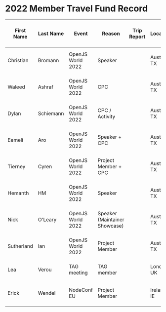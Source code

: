 # 2022 Member Travel Fund Record

First Name | Last Name | Event | Reason | Trip Report | Location | Travel Dates | Amount Requested | Pull Request date | Pull Request link | Date Expense report sent | Amount of Expense Report | Date Sent to Finance | Date approved through Bill.com | Bill.com Amount approved for reimbursement
-|-|-|-|-|-|-|-|-|-|-|-|-|-|-
Christian | Bromann | OpenJS World 2022 | Speaker || Austin, TX | 06 - 10 Jun 2022 | 1100 USD | 17 Apr 2022 | tbd |
Waleed | Ashraf | OpenJS World 2022 | CPC || Austin, TX | 06 - 11 Jun 2022 | 2287 USD | 25 Apr 2022 | tbd |
Dylan | Schiemann | OpenJS World 2022 | CPC / Activity || Austin, TX | 06 - 10 Jun 2022 | 1782 USD | 25 Apr 2022 | tbd |
Eemeli | Aro | OpenJS World 2022 | Speaker + CPC || Austin, TX | 06 - 10 Jun 2022 | 1583 USD | 26 Apr 2022 | tbd |
Tierney | Cyren | OpenJS World 2022 | Project Member + CPC || Austin, TX | 06 - 10 Jun 2022 | 1535 USD | 26 Apr 2022 | tbd |
Hemanth | HM | OpenJS World 2022 | Speaker || Austin, TX | 06 - 10 Jun 2022 | 1500 USD | 24 May 2022 | tbd |
Nick | O'Leary | OpenJS World 2022 | Speaker (Maintainer Showcase) || Austin, TX | 06 - 10 Jun 2022 | 2000 USD | 12 May 2022 | tbd |
Sutherland | Ian | OpenJS World 2022 | Project Member || Austin, TX | 06 - 10 Jun 2022 | 2494 USD | 13 May 2022 | tbd |
Lea | Verou | TAG meeting | TAG member || London, UK | 25 - 28 Jul 2022 | 1800 USD | 10 Jul 2022 | tbd
Erick | Wendel | NodeConf EU | Project Member || Ireland, IE | 02 - 08 Octo 2022 | 2845.15 USD | 22 Aug 2022 | [link](https://github.com/openjs-foundation/cross-project-council/pull/926)

